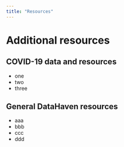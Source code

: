 ```yaml
---
title: "Resources"
---
```


# Additional resources

## COVID-19 data and resources

* one
* two
* three

## General DataHaven resources

* aaa
* bbb
* ccc
* ddd